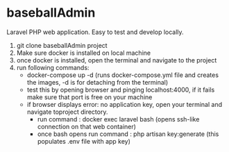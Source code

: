 # baseballAdmin
Laravel PHP web application. 
Easy to test and develop locally.

1) git clone baseballAdmin project
2) Make sure docker is installed on local machine
3) once docker is installed, open the terminal and navigate to the project
4) run following commands:
    - docker-compose up -d (runs docker-compose.yml file and creates the images, -d is for detaching from the terminal)
    - test this by opening browser and pinging localhost:4000, if it fails make sure that port is free on your machine
    - if browser displays error: no application key, open your terminal and navigate toproject directory.
        - run command : docker exec laravel bash (opens ssh-like connection on that web container)
        - once bash opens run command : php artisan key:generate (this populates .env file with app key)
